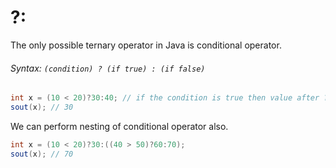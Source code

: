 # ?:

The only possible ternary operator in Java is conditional operator.

###### Syntax: `(condition) ? (if true) : (if false)`
```java
int x = (10 < 20)?30:40; // if the condition is true then value after ? else after :
sout(x); // 30
```
We can perform nesting of conditional operator also.
```java
int x = (10 < 20)?30:((40 > 50)?60:70);
sout(x); // 70
```